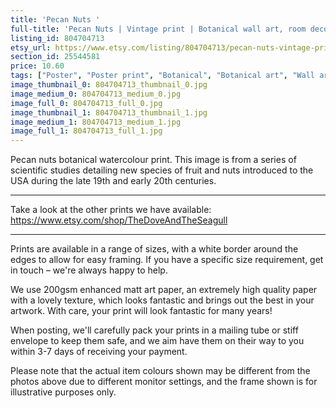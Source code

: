 ```yaml
---
title: 'Pecan Nuts '
full-title: 'Pecan Nuts | Vintage print | Botanical wall art, room decor, vintage print, watercolour | High quality print'
listing_id: 804704713
etsy_url: https://www.etsy.com/listing/804704713/pecan-nuts-vintage-print-botanical-wall?utm_source=site&utm_medium=api&utm_campaign=api
section_id: 25544581
price: 10.60
tags: ["Poster", "Poster print", "Botanical", "Botanical art", "Wall art", "Botanical poster", "Vintage", "Plant", "Watercolour", "Vintage print", "Pecan", "Nuts"]
image_thumbnail_0: 804704713_thumbnail_0.jpg
image_medium_0: 804704713_medium_0.jpg
image_full_0: 804704713_full_0.jpg
image_thumbnail_1: 804704713_thumbnail_1.jpg
image_medium_1: 804704713_medium_1.jpg
image_full_1: 804704713_full_1.jpg
---
```

Pecan nuts botanical watercolour print. This image is from a series of scientific studies detailing new species of fruit and nuts introduced to the USA during the late 19th and early 20th centuries.

---

Take a look at the other prints we have available:
https://www.etsy.com/shop/TheDoveAndTheSeagull

---

Prints are available in a range of sizes, with a white border around the edges to allow for easy framing. If you have a specific size requirement, get in touch – we&#39;re always happy to help.

We use 200gsm enhanced matt art paper, an extremely high quality paper with a lovely texture, which looks fantastic and brings out the best in your artwork. With care, your print will look fantastic for many years!

When posting, we&#39;ll carefully pack your prints in a mailing tube or stiff envelope to keep them safe, and we aim have them on their way to you within 3-7 days of receiving your payment.

Please note that the actual item colours shown may be different from the photos above due to different monitor settings, and the frame shown is for illustrative purposes only.
